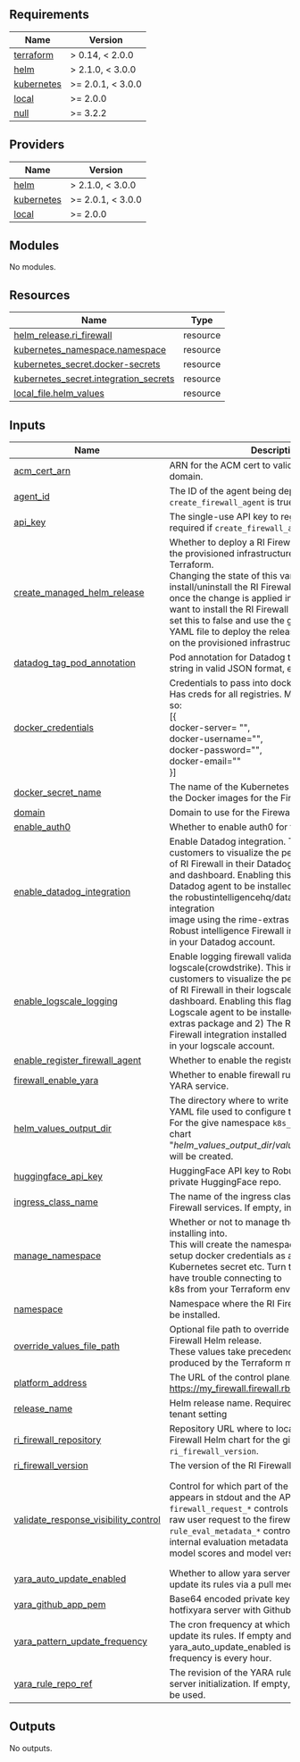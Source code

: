 <!-- BEGIN_TF_DOCS -->
## Requirements

| Name | Version |
|------|---------|
| <a name="requirement_terraform"></a> [terraform](#requirement\_terraform) | > 0.14, < 2.0.0 |
| <a name="requirement_helm"></a> [helm](#requirement\_helm) | > 2.1.0, < 3.0.0 |
| <a name="requirement_kubernetes"></a> [kubernetes](#requirement\_kubernetes) | >= 2.0.1, < 3.0.0 |
| <a name="requirement_local"></a> [local](#requirement\_local) | >= 2.0.0 |
| <a name="requirement_null"></a> [null](#requirement\_null) | >= 3.2.2 |

## Providers

| Name | Version |
|------|---------|
| <a name="provider_helm"></a> [helm](#provider\_helm) | > 2.1.0, < 3.0.0 |
| <a name="provider_kubernetes"></a> [kubernetes](#provider\_kubernetes) | >= 2.0.1, < 3.0.0 |
| <a name="provider_local"></a> [local](#provider\_local) | >= 2.0.0 |

## Modules

No modules.

## Resources

| Name | Type |
|------|------|
| [helm_release.ri_firewall](https://registry.terraform.io/providers/hashicorp/helm/latest/docs/resources/release) | resource |
| [kubernetes_namespace.namespace](https://registry.terraform.io/providers/hashicorp/kubernetes/latest/docs/resources/namespace) | resource |
| [kubernetes_secret.docker-secrets](https://registry.terraform.io/providers/hashicorp/kubernetes/latest/docs/resources/secret) | resource |
| [kubernetes_secret.integration_secrets](https://registry.terraform.io/providers/hashicorp/kubernetes/latest/docs/resources/secret) | resource |
| [local_file.helm_values](https://registry.terraform.io/providers/hashicorp/local/latest/docs/resources/file) | resource |

## Inputs

| Name | Description | Type | Default | Required |
|------|-------------|------|---------|:--------:|
| <a name="input_acm_cert_arn"></a> [acm\_cert\_arn](#input\_acm\_cert\_arn) | ARN for the ACM cert to validate the Firewall domain. | `string` | n/a | yes |
| <a name="input_agent_id"></a> [agent\_id](#input\_agent\_id) | The ID of the agent being deployed. Not required if `create_firewall_agent` is true. | `string` | `""` | no |
| <a name="input_api_key"></a> [api\_key](#input\_api\_key) | The single-use API key to register the agent. Not required if `create_firewall_agent` is true. | `string` | `""` | no |
| <a name="input_create_managed_helm_release"></a> [create\_managed\_helm\_release](#input\_create\_managed\_helm\_release) | Whether to deploy a RI Firewall Helm chart onto the provisioned infrastructure managed by Terraform.<br>  Changing the state of this variable will either install/uninstall the RI Firewall deployment<br>  once the change is applied in Terraform. If you want to install the RI Firewall package manually,<br>  set this to false and use the generated values YAML file to deploy the release<br>  on the provisioned infrastructure. | `bool` | `false` | no |
| <a name="input_datadog_tag_pod_annotation"></a> [datadog\_tag\_pod\_annotation](#input\_datadog\_tag\_pod\_annotation) | Pod annotation for Datadog tagging. Must be a string in valid JSON format, e.g. {"tag": "val"}. | `string` | `""` | no |
| <a name="input_docker_credentials"></a> [docker\_credentials](#input\_docker\_credentials) | Credentials to pass into docker image pull secrets. Has creds for all registries. Must be structured like so:<br>  [{<br>    docker-server= "",<br>    docker-username="",<br>    docker-password="",<br>    docker-email=""<br>  }] | `list(map(string))` | n/a | yes |
| <a name="input_docker_secret_name"></a> [docker\_secret\_name](#input\_docker\_secret\_name) | The name of the Kubernetes secret used to pull the Docker images for the Firewall. | `string` | `"rimecreds"` | no |
| <a name="input_domain"></a> [domain](#input\_domain) | Domain to use for the Firewall. | `string` | n/a | yes |
| <a name="input_enable_auth0"></a> [enable\_auth0](#input\_enable\_auth0) | Whether to enable auth0 for the Firewall. | `bool` | `true` | no |
| <a name="input_enable_datadog_integration"></a> [enable\_datadog\_integration](#input\_enable\_datadog\_integration) | Enable Datadog integration. This integration allows customers to visualize the performance<br>  of RI Firewall in their Datadog account via metrics and dashboard. Enabling this flag requires: 1) A<br>  Datadog agent to be installed on this cluster with the robustintelligencehq/datadog-agent-firewall-integration<br>  image using the rime-extras package and 2) The Robust intelligence Firewall integration installed<br>  in your Datadog account. | `bool` | `false` | no |
| <a name="input_enable_logscale_logging"></a> [enable\_logscale\_logging](#input\_enable\_logscale\_logging) | Enable logging firewall validation logs to logscale(crowdstrike). This integration allows customers to visualize the performance<br>  of RI Firewall in their logscale account via dashboard. Enabling this flag requires: 1) A<br>  Logscale agent to be installed using the rime-extras package and 2) The Robust intelligence Firewall integration installed<br>  in your logscale account. | `bool` | `false` | no |
| <a name="input_enable_register_firewall_agent"></a> [enable\_register\_firewall\_agent](#input\_enable\_register\_firewall\_agent) | Whether to enable the register firewall agent job. | `bool` | `false` | no |
| <a name="input_firewall_enable_yara"></a> [firewall\_enable\_yara](#input\_firewall\_enable\_yara) | Whether to enable firewall rules to call into the YARA service. | `bool` | `true` | no |
| <a name="input_helm_values_output_dir"></a> [helm\_values\_output\_dir](#input\_helm\_values\_output\_dir) | The directory where to write the generated values YAML file used to configure the Helm release.<br>  For the give namespace `k8s_namespace`, a Helm chart "$helm\_values\_output\_dir/values\_$namespace.yaml"<br>  will be created. | `string` | `""` | no |
| <a name="input_huggingface_api_key"></a> [huggingface\_api\_key](#input\_huggingface\_api\_key) | HuggingFace API key to Robust Intelligence's private HuggingFace repo. | `string` | n/a | yes |
| <a name="input_ingress_class_name"></a> [ingress\_class\_name](#input\_ingress\_class\_name) | The name of the ingress class to use for RI Firewall services. If empty, ingress class will be ri-<namespace> | `string` | `""` | no |
| <a name="input_manage_namespace"></a> [manage\_namespace](#input\_manage\_namespace) | Whether or not to manage the namespace we are installing into.<br>  This will create the namespace(if applicable), setup docker credentials as a<br>  Kubernetes secret etc. Turn this flag off if you have trouble connecting to<br>  k8s from your Terraform environment. | `bool` | `true` | no |
| <a name="input_namespace"></a> [namespace](#input\_namespace) | Namespace where the RI Firewall Helm chart will be installed. | `string` | n/a | yes |
| <a name="input_override_values_file_path"></a> [override\_values\_file\_path](#input\_override\_values\_file\_path) | Optional file path to override values file for the RI Firewall Helm release.<br>  These values take precedence over values produced by the Terraform module. | `string` | `""` | no |
| <a name="input_platform_address"></a> [platform\_address](#input\_platform\_address) | The URL of the control plane. For example https://my_firewall.firewall.rbst.io. | `string` | `""` | no |
| <a name="input_release_name"></a> [release\_name](#input\_release\_name) | Helm release name. Required only in a multi-tenant setting | `string` | `"ri-firewall"` | no |
| <a name="input_ri_firewall_repository"></a> [ri\_firewall\_repository](#input\_ri\_firewall\_repository) | Repository URL where to locate the requested RI Firewall Helm chart for the given `ri_firewall_version`. | `string` | n/a | yes |
| <a name="input_ri_firewall_version"></a> [ri\_firewall\_version](#input\_ri\_firewall\_version) | The version of the RI Firewall to be installed. | `string` | n/a | yes |
| <a name="input_validate_response_visibility_control"></a> [validate\_response\_visibility\_control](#input\_validate\_response\_visibility\_control) | Control for which part of the Validate response appears in stdout and the API.<br>  `firewall_request_*` controls the visibility of the raw user request to the firewall.<br>  `rule_eval_metadata_*` controls the visibility of internal evaluation metadata such as<br>    model scores and model versions. | <pre>object({<br>    firewall_request_enable_stdout_logging         = bool<br>    firewall_request_enable_api_response           = bool<br>    rule_evaluation_metadata_enable_stdout_logging = bool<br>    rule_evaluation_metadata_enable_api_response   = bool<br>  })</pre> | <pre>{<br>  "firewall_request_enable_api_response": false,<br>  "firewall_request_enable_stdout_logging": false,<br>  "rule_evaluation_metadata_enable_api_response": false,<br>  "rule_evaluation_metadata_enable_stdout_logging": true<br>}</pre> | no |
| <a name="input_yara_auto_update_enabled"></a> [yara\_auto\_update\_enabled](#input\_yara\_auto\_update\_enabled) | Whether to allow yara server to periodically update its rules via a pull mechanism. | `bool` | `true` | no |
| <a name="input_yara_github_app_pem"></a> [yara\_github\_app\_pem](#input\_yara\_github\_app\_pem) | Base64 encoded private key to authenticate the hotfixyara server with Github as an app. | `string` | n/a | yes |
| <a name="input_yara_pattern_update_frequency"></a> [yara\_pattern\_update\_frequency](#input\_yara\_pattern\_update\_frequency) | The cron frequency at which yara server should update its rules. If empty and yara\_auto\_update\_enabled is true, the default frequency is every hour. | `string` | `""` | no |
| <a name="input_yara_rule_repo_ref"></a> [yara\_rule\_repo\_ref](#input\_yara\_rule\_repo\_ref) | The revision of the YARA rule git repo to pull at server initialization. If empty, the latest release will be used. | `string` | `""` | no |

## Outputs

No outputs.
<!-- END_TF_DOCS -->
